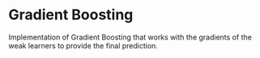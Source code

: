 # Gradient Boosting
Implementation of Gradient Boosting that works with the gradients of the weak learners to provide the final prediction.